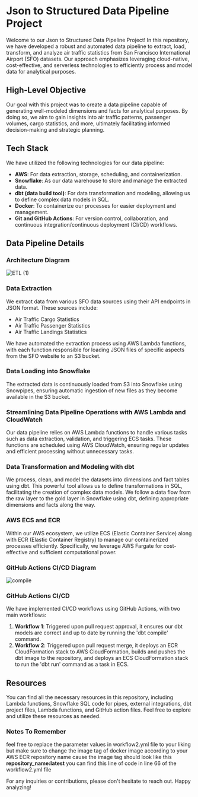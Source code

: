 # Json to Structured Data Pipeline Project

Welcome to our Json to Structured Data Pipeline Project! In this repository, we have developed a robust and automated data pipeline to extract, load, transform, and analyze air traffic statistics from San Francisco International Airport (SFO) datasets. Our approach emphasizes leveraging cloud-native, cost-effective, and serverless technologies to efficiently process and model data for analytical purposes.

## High-Level Objective

Our goal with this project was to create a data pipeline capable of generating well-modeled dimensions and facts for analytical purposes. By doing so, we aim to gain insights into air traffic patterns, passenger volumes, cargo statistics, and more, ultimately facilitating informed decision-making and strategic planning.

## Tech Stack

We have utilized the following technologies for our data pipeline:

- **AWS**: For data extraction, storage, scheduling, and containerization.
- **Snowflake**: As our data warehouse to store and manage the extracted data.
- **dbt (data build tool)**: For data transformation and modeling, allowing us to define complex data models in SQL.
- **Docker**: To containerize our processes for easier deployment and management.
- **Git and GitHub Actions**: For version control, collaboration, and continuous integration/continuous deployment (CI/CD) workflows.

## Data Pipeline Details

### Architecture Diagram

![ETL (1)](https://github.com/1000BytesInnovations/GITHUB_ACTIONS_AWS_ECR-DOCKER/assets/161686879/ff00fbad-3405-4b66-b1e3-a4bed0909a1c)


### Data Extraction

We extract data from various SFO data sources using their API endpoints in JSON format. These sources include:

- Air Traffic Cargo Statistics
- Air Traffic Passenger Statistics
- Air Traffic Landings Statistics

We have automated the extraction process using AWS Lambda functions, with each function responsible for loading JSON files of specific aspects from the SFO website to an S3 bucket.

### Data Loading into Snowflake

The extracted data is continuously loaded from S3 into Snowflake using Snowpipes, ensuring automatic ingestion of new files as they become available in the S3 bucket.

### Streamlining Data Pipeline Operations with AWS Lambda and CloudWatch

Our data pipeline relies on AWS Lambda functions to handle various tasks such as data extraction, validation, and triggering ECS tasks. These functions are scheduled using AWS CloudWatch, ensuring regular updates and efficient processing without unnecessary tasks.

### Data Transformation and Modeling with dbt

We process, clean, and model the datasets into dimensions and fact tables using dbt. This powerful tool allows us to define transformations in SQL, facilitating the creation of complex data models. We follow a data flow from the raw layer to the gold layer in Snowflake using dbt, defining appropriate dimensions and facts along the way.

### AWS ECS and ECR

Within our AWS ecosystem, we utilize ECS (Elastic Container Service) along with ECR (Elastic Container Registry) to manage our containerized processes efficiently. Specifically, we leverage AWS Fargate for cost-effective and sufficient computational power.
### GitHub Actions CI/CD Diagram
![compile](https://github.com/1000BytesInnovations/GITHUB_ACTIONS_AWS_ECR-DOCKER/assets/161686879/3d09c327-7350-4f03-80d6-c2626a041505)


### GitHub Actions CI/CD

We have implemented CI/CD workflows using GitHub Actions, with two main workflows:

1. **Workflow 1**: Triggered upon pull request approval, it ensures our dbt models are correct and up to date by running the 'dbt compile' command.
2. **Workflow 2**: Triggered upon pull request merge, it deploys an ECR CloudFormation stack to AWS CloudFormation, builds and pushes the dbt image to the repository, and deploys an ECS CloudFormation stack to run the 'dbt run' command as a task in ECS.

## Resources

You can find all the necessary resources in this repository, including Lambda functions, Snowflake SQL code for pipes, external integrations, dbt project files, Lambda functions, and GitHub action files. Feel free to explore and utilize these resources as needed.
### Notes To Remember 

 feel free to replace the parameter values in workflow2.yml file to your liking but make sure to change the image tag of docker image according to your AWS ECR repository name cause the image tag should look like this **repository_name:latest** you can find this line of code in line 66 of the workflow2.yml file 

For any inquiries or contributions, please don't hesitate to reach out. Happy analyzing!
